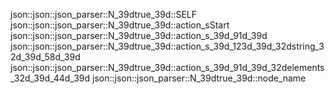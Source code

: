 json::json::json_parser::N_39dtrue_39d::SELF
json::json::json_parser::N_39dtrue_39d::action_sStart
json::json::json_parser::N_39dtrue_39d::action_s_39d_91d_39d
json::json::json_parser::N_39dtrue_39d::action_s_39d_123d_39d_32dstring_32d_39d_58d_39d
json::json::json_parser::N_39dtrue_39d::action_s_39d_91d_39d_32delements_32d_39d_44d_39d
json::json::json_parser::N_39dtrue_39d::node_name
